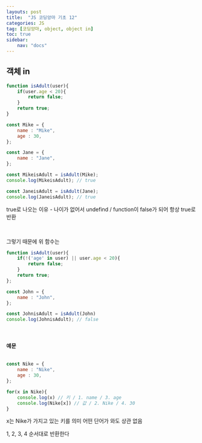 ```yaml
---
layouts: post
title:  "JS 코딩앙마 기초 12"
categories: JS
tag: [코딩앙마, object, object in]
toc: true
sidebar:
    nav: "docs"
---
```


## 객체 in

```js
function isAdult(user){
    if(user.age < 20){
        return false;
    }
    return true;
}

const Mike = {
    name : "Mike",
    age : 30,
};

const Jane = {
    name : "Jane",
};

const MikeisAdult = isAdult(Mike);
console.log(MikeisAdult); // true 

const JaneisAdult = isAdult(Jane);
console.log(JaneisAdult); // true
```
true로 나오는 이유 - 나이가 없어서 undefind / function이 false가 되어 항상 true로 반환

<br/>

그렇기 때문에 위 함수는
```js
function isAdult(user){
    if(!('age' in user) || user.age < 20){
        return false;
    }
    return true;
};

const John = {
    name : "John",
};

const JohnisAdult = isAdult(John)
console.log(JohnisAdult); // false
```

<br/>

#### 예문

```js

const Nike = {
    name : "Nike",
    age : 30,
};

for(x in Nike){
    console.log(x) // 키 / 1. name / 3. age
    console.log(Nike[x]) // 값 / 2. Nike / 4. 30 
}
```
x는 Nike가 가지고 있는 키를 의미 어떤 단어가 와도 상관 없음

1, 2, 3, 4 순서대로 반환한다

